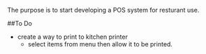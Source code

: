The purpose is to start developing a POS system for resturant use.

##To Do

- create a way to print to kitchen printer
    - select items from menu then allow it to be printed.